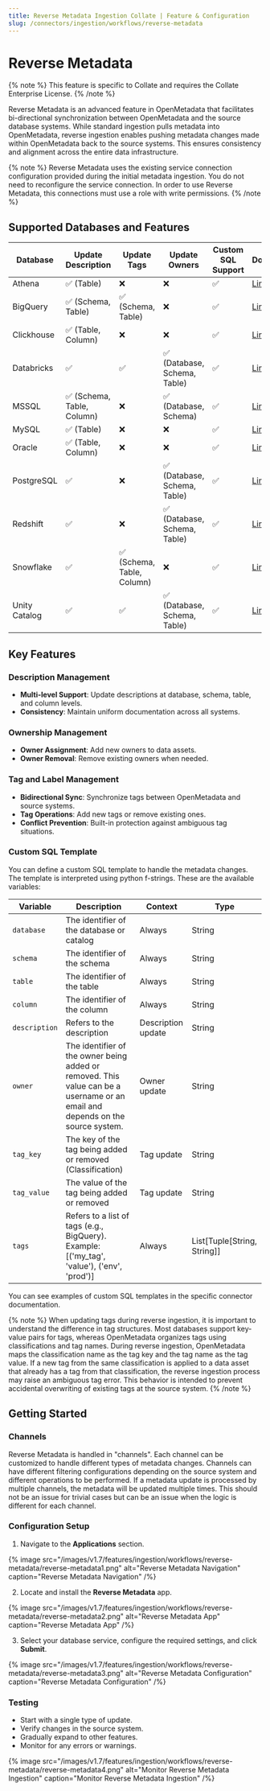 ```yaml
---
title: Reverse Metadata Ingestion Collate | Feature & Configuration
slug: /connectors/ingestion/workflows/reverse-metadata
---
```


# Reverse Metadata
{% note %}
This feature is specific to Collate and requires the Collate Enterprise License.
{% /note %}

Reverse Metadata is an advanced feature in OpenMetadata that facilitates bi-directional synchronization between OpenMetadata and the source database systems. While standard ingestion pulls metadata into OpenMetadata, reverse ingestion enables pushing metadata changes made within OpenMetadata back to the source systems. This ensures consistency and alignment across the entire data infrastructure.

{% note %}
Reverse Metadata uses the existing service connection configuration provided during the initial metadata ingestion. You do not need to reconfigure the service connection. In order to use Reverse Metadata, this connections must use a role with write permissions.
{% /note %}


## Supported Databases and Features

| Database       | Update Description | Update Tags | Update Owners | Custom SQL Support | Documentation |
|----------------|-------------------|-------------|---------------|-------------------|---------------|
| Athena         | ✅ (Table)        | ❌          | ❌            | ✅                | [Link](/connectors/database/athena#reverse-metadata-ingestion) |
| BigQuery       | ✅ (Schema, Table)| ✅ (Schema, Table) | ❌            | ✅                | [Link](/connectors/database/bigquery#reverse-metadata-ingestion) |
| Clickhouse     | ✅ (Table, Column)| ❌          | ❌            | ✅                | [Link](/connectors/database/clickhouse#reverse-metadata-ingestion) |
| Databricks     | ✅  | ✅  | ✅ (Database, Schema, Table) | ✅                | [Link](/connectors/database/databricks#reverse-metadata-ingestion) |
| MSSQL          | ✅ (Schema, Table, Column) | ❌          | ✅ (Database, Schema) | ✅                | [Link](/connectors/database/mssql#reverse-metadata-ingestion) |
| MySQL          | ✅ (Table)        | ❌          | ❌            | ✅                | [Link](/connectors/database/mysql#reverse-metadata-ingestion) |
| Oracle         | ✅ (Table, Column)| ❌          | ❌            | ✅                | [Link](/connectors/database/oracle#reverse-metadata-ingestion) |
| PostgreSQL     | ✅  | ❌          | ✅ (Database, Schema, Table) | ✅                | [Link](/connectors/database/postgres#reverse-metadata-ingestion) |
| Redshift       | ✅  | ❌          | ✅ (Database, Schema, Table) | ✅                | [Link](/connectors/database/redshift#reverse-metadata-ingestion) |
| Snowflake      | ✅  | ✅ (Schema, Table, Column) | ❌            | ✅                | [Link](/connectors/database/snowflake#reverse-metadata-ingestion) |
| Unity Catalog  | ✅  | ✅  | ✅ (Database, Schema, Table) | ✅                | [Link](/connectors/database/unity-catalog#reverse-metadata-ingestion) |

## Key Features

### Description Management
- **Multi-level Support**: Update descriptions at database, schema, table, and column levels.
- **Consistency**: Maintain uniform documentation across all systems.

### Ownership Management
- **Owner Assignment**: Add new owners to data assets.
- **Owner Removal**: Remove existing owners when needed.

### Tag and Label Management
- **Bidirectional Sync**: Synchronize tags between OpenMetadata and source systems.
- **Tag Operations**: Add new tags or remove existing ones.
- **Conflict Prevention**: Built-in protection against ambiguous tag situations.

### Custom SQL Template

You can define a custom SQL template to handle the metadata changes. The template is interpreted using python f-strings.
These are the available variables:

| Variable | Description | Context | Type |
|----------|-------------| --- | --- |
| `database` | The identifier of the database or catalog | Always | String |
| `schema` | The identifier of the schema | Always | String |
| `table` | The identifier of the table | Always | String |
| `column` | The identifier of the column | Always | String |
| `description` | Refers to the description | Description update | String |
| `owner` | The identifier of the owner being added or removed. This value can be a username or an email and depends on the source system. | Owner update | String |
| `tag_key` | The key of the tag being added or removed (Classification) | Tag update | String |
| `tag_value` | The value of the tag being added or removed | Tag update | String |
| `tags` | Refers to a list of tags (e.g., BigQuery). Example: [('my_tag', 'value'), ('env', 'prod')] | Always | List[Tuple[String, String]] |

You can see examples of custom SQL templates in the specific connector documentation.

{% note %}
When updating tags during reverse ingestion, it is important to understand the difference in tag structures. Most databases support key-value pairs for tags, whereas OpenMetadata organizes tags using classifications and tag names. During reverse ingestion, OpenMetadata maps the classification name as the tag key and the tag name as the tag value. If a new tag from the same classification is applied to a data asset that already has a tag from that classification, the reverse ingestion process may raise an ambiguous tag error. This behavior is intended to prevent accidental overwriting of existing tags at the source system.
{% /note %}

## Getting Started

### Channels

Reverse Metadata is handled in "channels". Each channel can be customized to handle different types of metadata changes.
Channels can have different filtering configurations depending on the source system and different operations to be performed.
If a metadata update is processed by multiple channels, the metadata will be updated multiple times. This should not be an issue
for trivial cases but can be an issue when the logic is different for each channel.

### Configuration Setup

1. Navigate to the **Applications** section.

{% image
  src="/images/v1.7/features/ingestion/workflows/reverse-metadata/reverse-metadata1.png"
  alt="Reverse Metadata Navigation"
  caption="Reverse Metadata Navigation"
 /%}

2. Locate and install the **Reverse Metadata** app.

{% image
  src="/images/v1.7/features/ingestion/workflows/reverse-metadata/reverse-metadata2.png"
  alt="Reverse Metadata App"
  caption="Reverse Metadata App"
 /%}

3. Select your database service, configure the required settings, and click **Submit**.

{% image
  src="/images/v1.7/features/ingestion/workflows/reverse-metadata/reverse-metadata3.png"
  alt="Reverse Metadata Configuration"
  caption="Reverse Metadata Configuration"
 /%}

### Testing

- Start with a single type of update.
- Verify changes in the source system.
- Gradually expand to other features.
- Monitor for any errors or warnings.

{% image
  src="/images/v1.7/features/ingestion/workflows/reverse-metadata/reverse-metadata4.png"
  alt="Monitor Reverse Metadata Ingestion"
  caption="Monitor Reverse Metadata Ingestion"
 /%}

